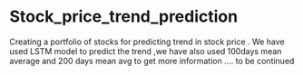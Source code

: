 # Stock_price_trend_prediction
Creating a portfolio of stocks for predicting trend in stock price .
We have used LSTM model to predict the trend ,we have also used 100days
mean average and 200 days mean avg to get more information .... to be continued
